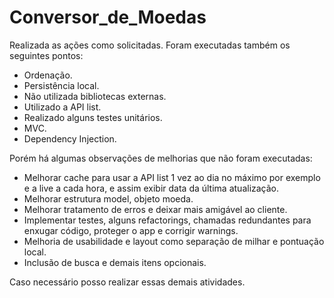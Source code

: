 # Conversor_de_Moedas

Realizada as ações como solicitadas. Foram executadas também os seguintes pontos:

- Ordenação.
- Persistência local.
- Não utilizada bibliotecas externas.
- Utilizado a API list.
- Realizado alguns testes unitários.
- MVC.
- Dependency Injection.


Porém há algumas observações de melhorias que não foram executadas:

- Melhorar cache para usar a API list 1 vez ao dia no máximo por exemplo e a live a cada hora, e assim exibir data da última atualização.
- Melhorar estrutura model, objeto moeda.
- Melhorar tratamento de erros e deixar mais amigável ao cliente.
- Implementar testes, alguns refactorings, chamadas redundantes para enxugar código, proteger o app e corrigir warnings.
- Melhoria de usabilidade e layout como separação de milhar e pontuação local.
- Inclusão de busca e demais itens opcionais.

Caso necessário posso realizar essas demais atividades.


